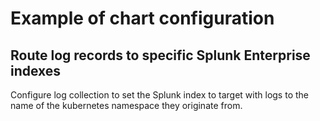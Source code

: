 # Example of chart configuration

## Route log records to specific Splunk Enterprise indexes
Configure log collection to set the Splunk index to target with logs to the name
of the kubernetes namespace they originate from.
